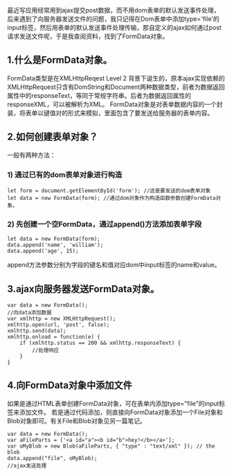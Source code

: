 最近写应用经常用到ajax提交post数据，而不用dom表单的默认发送事件处理，后来遇到了向服务器发送文件的问题，我只记得在Dom表单中添加type='file'的input标签，然后用表单的默认发送事件处理传输，那自定义的ajax如何通过post请求发送文件呢，于是我查阅资料，找到了FormData对象。

## 1.什么是FormData对象。
FormData类型是在XMLHttpReqest Level 2 背景下诞生的，原本ajax实现依赖的XMLHttpRequest只含有DomString和Document两种数据类型，前者为数据返回属性中的responseText，等同于常规字符串。后者为数据返回属性的responseXML，可以被解析为XML。
FormData对象是对表单数据内容的一个封装，将表单以键值对的形式来模拟，里面包含了要发送给服务器的表单内容。

## 2.如何创建表单对象？
一般有两种方法：
### 1) 通过已有的dom表单对象进行构造
```
let form = document.getElementById('form'); //这是要发送的dom表单对象
let data = new FormData(form); //通过dom对象作为构造函数参数创建FormData对象。
```
### 2) 先创建一个空FormData，通过append()方法添加表单字段
```
let data = new FormData(form);
data.append('name', 'william');
data.append('age', 15);
```
append方法参数分别为字段的键名和值对应dom中input标签的name和value。

## 3.ajax向服务器发送FormData对象。
```
var data = new FormData();
//向data添加数据
var xmlhttp = new XMLHttpRequest();
xmlhttp.open(url, 'post', false);
xmlhttp.send(data);
xmlhttp.onload = function(e) {
	if (xmlhttp.status == 200 && xmlhttp.responseText) {
		//处理响应
	}
}
```

## 4.向FormData对象中添加文件
如果是通过HTML表单创建FormData对象，可在表单内添加type="file"的input标签来添加文件。
若是通过代码添加，则直接向FormData对象添加一个File对象和Blob对象即可。有关File和Blob对象见另一篇笔记。
```
var data = new FormData();
var aFileParts = ['<a id="a"><b id="b">hey!</b></a>'];
var oMyBlob = new Blob(aFileParts, { "type" : "text/xml" }); // the blob
data.append("file", oMyBlob);
//ajax发送处理
```

